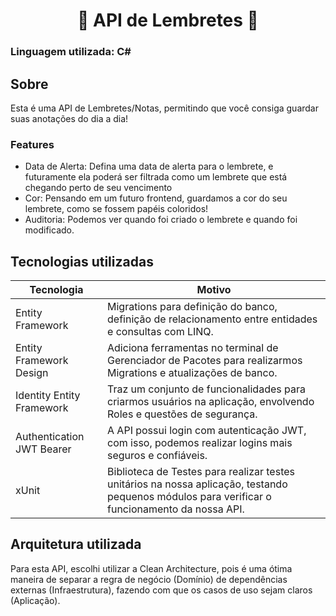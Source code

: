 <h1 align="center">📝 API de Lembretes 📝</h1>

### Linguagem utilizada: C#

## Sobre

Esta é uma API de Lembretes/Notas, permitindo que você consiga guardar suas anotações do dia a dia!

### Features

- Data de Alerta: Defina uma data de alerta para o lembrete, e futuramente ela poderá ser filtrada como um lembrete que está chegando perto de seu vencimento
- Cor: Pensando em um futuro frontend, guardamos a cor do seu lembrete, como se fossem papéis coloridos!
- Auditoria: Podemos ver quando foi criado o lembrete e quando foi modificado.

## Tecnologias utilizadas

|Tecnologia               |Motivo                                                                                                                                        |
|-------------------------|----------------------------------------------------------------------------------------------------------------------------------------------|
|Entity Framework         |Migrations para definição do banco, definição de relacionamento entre entidades e consultas com LINQ.                                         |
|Entity Framework Design  |Adiciona ferramentas no terminal de Gerenciador de Pacotes para realizarmos Migrations e atualizações de banco.                               |
|Identity Entity Framework|Traz um conjunto de funcionalidades para criarmos usuários na aplicação, envolvendo Roles e questões de segurança.                            |
|Authentication JWT Bearer|A API possui login com autenticação JWT, com isso, podemos realizar logins mais seguros e confiáveis.                                         |
|xUnit                    |Biblioteca de Testes para realizar testes unitários na nossa aplicação, testando pequenos módulos para verificar o funcionamento da nossa API.|

## Arquitetura utilizada

Para esta API, escolhi utilizar a Clean Architecture, pois é uma ótima maneira de separar a regra de negócio (Domínio) de dependências externas (Infraestrutura), fazendo com que os casos de uso sejam claros (Aplicação).
